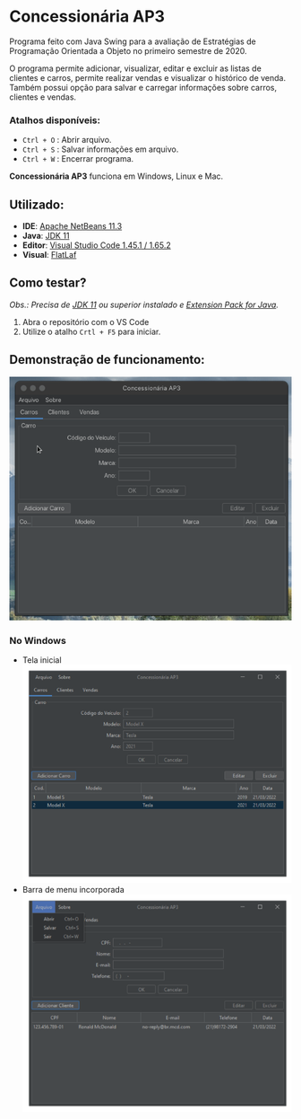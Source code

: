 # Concessionária AP3

Programa feito com Java Swing para a avaliação de Estratégias de Programação Orientada a Objeto no primeiro semestre de 2020.

O programa permite adicionar, visualizar, editar e excluir as listas de clientes e carros, permite realizar vendas e visualizar o histórico de venda. Também possui opção para salvar e carregar informações sobre carros, clientes e vendas.

### Atalhos disponíveis:
- `Ctrl + O` : Abrir arquivo.
- `Ctrl + S` : Salvar informações em arquivo.
- `Ctrl + W` : Encerrar programa.

**Concessionária AP3** funciona em Windows, Linux e Mac.

## Utilizado:
* **IDE**: [Apache NetBeans 11.3](https://netbeans.apache.org/download/nb113/nb113.html "IDE para desenvolvimento de aplicações Java")
* **Java**: [JDK 11](https://www.oracle.com/java/technologies/javase-jdk11-downloads.html "Java Development Kit 11 - Ambiente de desenvolvimento para construção de aplicativos e componentes usando o Java")
* **Editor**: [Visual Studio Code 1.45.1 / 1.65.2](https://code.visualstudio.com/download "Editor de código simplificado com suporte para operações de desenvolvimento como depuração, execução de tarefas e controle de versão")
* **Visual**: [FlatLaf](https://github.com/JFormDesigner/FlatLaf "Aparência multiplataforma para aplicações Java Swing desktop")

## Como testar?
_Obs.: Precisa de [JDK 11](https://oracle.com/java/technologies/downloads/ "Java Development Kit 11") ou superior instalado e [Extension Pack for Java](https://marketplace.visualstudio.com/items?itemName=vscjava.vscode-java-pack "Extensão do VS Code para desenvolvimento com Java")._
1. Abra o repositório com o VS Code
2. Utilize o atalho `Crtl + F5` para iniciar.

## Demonstração de funcionamento:
![Gif de demonstração no UNIX-Like](/img/app-demo.gif)

### No Windows

- Tela inicial
![Tela inicial no Windows](/img/Win-print-1.png)
- Barra de menu incorporada
![Barra de ferramentas do app no Windows](/img/Win-print-2.png)